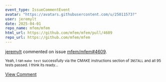 ```yaml
---
event_type: IssueCommentEvent
avatar: "https://avatars.githubusercontent.com/u/25011573?"
user: jeremylt
date: 2025-04-01
repo_name: mfem/mfem
html_url: https://github.com/mfem/mfem/pull/4609
repo_url: https://github.com/mfem/mfem
---
```


<a href='https://github.com/jeremylt' target='_blank'>jeremylt</a> commented on issue <a href='https://github.com/mfem/mfem/pull/4609' target='_blank'>mfem/mfem#4609</a>.

<small>Yeah, I ran `make test` successfully via the CMAKE instructions section of `INSTALL` and all 95 tests passed. I think its ready...</small>

<a href='https://github.com/mfem/mfem/pull/4609' target='_blank'>View Comment</a>